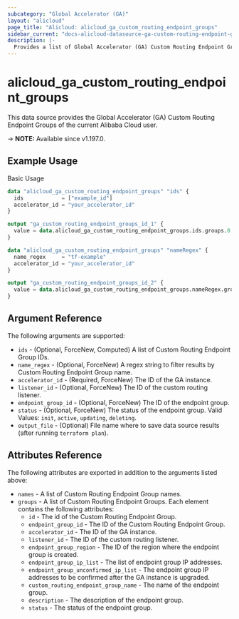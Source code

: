 ```yaml
---
subcategory: "Global Accelerator (GA)"
layout: "alicloud"
page_title: "Alicloud: alicloud_ga_custom_routing_endpoint_groups"
sidebar_current: "docs-alicloud-datasource-ga-custom-routing-endpoint-groups"
description: |-
  Provides a list of Global Accelerator (GA) Custom Routing Endpoint Groups to the user.
---
```


# alicloud_ga_custom_routing_endpoint_groups

This data source provides the Global Accelerator (GA) Custom Routing Endpoint Groups of the current Alibaba Cloud user.

-> **NOTE:** Available since v1.197.0.

## Example Usage

Basic Usage

```terraform
data "alicloud_ga_custom_routing_endpoint_groups" "ids" {
  ids            = ["example_id"]
  accelerator_id = "your_accelerator_id"
}

output "ga_custom_routing_endpoint_groups_id_1" {
  value = data.alicloud_ga_custom_routing_endpoint_groups.ids.groups.0.id
}

data "alicloud_ga_custom_routing_endpoint_groups" "nameRegex" {
  name_regex     = "tf-example"
  accelerator_id = "your_accelerator_id"
}

output "ga_custom_routing_endpoint_groups_id_2" {
  value = data.alicloud_ga_custom_routing_endpoint_groups.nameRegex.groups.0.id
}
```

## Argument Reference

The following arguments are supported:

* `ids` - (Optional, ForceNew, Computed) A list of Custom Routing Endpoint Group IDs.
* `name_regex` - (Optional, ForceNew) A regex string to filter results by Custom Routing Endpoint Group name.
* `accelerator_id` - (Required, ForceNew) The ID of the GA instance.
* `listener_id` - (Optional, ForceNew) The ID of the custom routing listener.
* `endpoint_group_id` - (Optional, ForceNew) The ID of the endpoint group.
* `status` - (Optional, ForceNew) The status of the endpoint group. Valid Values: `init`, `active`, `updating`, `deleting`.
* `output_file` - (Optional) File name where to save data source results (after running `terraform plan`).

## Attributes Reference

The following attributes are exported in addition to the arguments listed above:

* `names` - A list of Custom Routing Endpoint Group names.
* `groups` - A list of Custom Routing Endpoint Groups. Each element contains the following attributes:
  * `id` - The id of the Custom Routing Endpoint Group.
  * `endpoint_group_id` - The ID of the Custom Routing Endpoint Group.
  * `accelerator_id` - The ID of the GA instance.
  * `listener_id` - The ID of the custom routing listener.
  * `endpoint_group_region` - The ID of the region where the endpoint group is created.
  * `endpoint_group_ip_list` - The list of endpoint group IP addresses.
  * `endpoint_group_unconfirmed_ip_list` - The endpoint group IP addresses to be confirmed after the GA instance is upgraded.
  * `custom_routing_endpoint_group_name` - The name of the endpoint group.
  * `description` - The description of the endpoint group.
  * `status` - The status of the endpoint group.
  